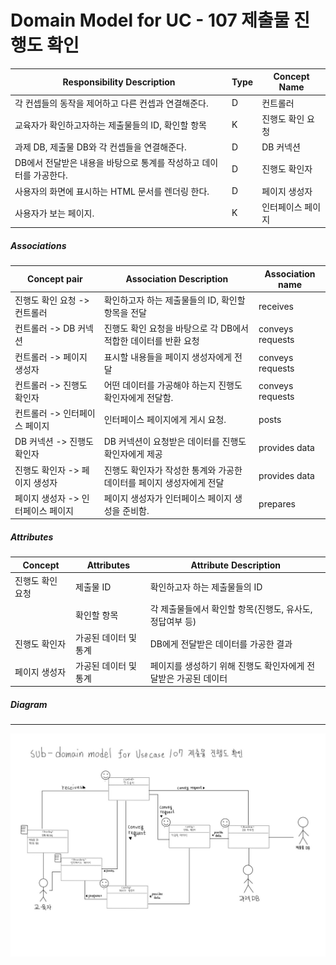 # Domain Model for UC - 107 제출물 진행도 확인

| Responsibility Description                                   | Type | Concept Name      |
| ------------------------------------------------------------ | ---- | ----------------- |
| 각 컨셉들의 동작을 제어하고 다른 컨셉과 연결해준다.          | D    | 컨트롤러          |
| 교육자가 확인하고자하는 제출물들의 ID, 확인할 항목           | K    | 진행도 확인 요청  |
| 과제 DB, 제출물 DB와 각 컨셉들을 연결해준다.                 | D    | DB 커넥션         |
| DB에서 전달받은 내용을 바탕으로 통계를 작성하고 데이터를 가공한다. | D    | 진행도 확인자     |
| 사용자의 화면에 표시하는 HTML 문서를 렌더링 한다.            | D    | 페이지 생성자     |
| 사용자가 보는 페이지.                                        | K    | 인터페이스 페이지 |

##### Associations

| Concept pair                       | Association Description                                      | Association name |
| ---------------------------------- | ------------------------------------------------------------ | ---------------- |
| 진행도 확인 요청 -> 컨트롤러       | 확인하고자 하는 제출물들의 ID, 확인할 항목을 전달            | receives         |
| 컨트롤러 -> DB 커넥션              | 진행도 확인 요청을 바탕으로 각 DB에서 적합한 데이터를 반환 요청 | conveys requests |
| 컨트롤러 -> 페이지 생성자          | 표시할 내용들을 페이지 생성자에게 전달                       | conveys requests |
| 컨트롤러 -> 진행도 확인자          | 어떤 데이터를 가공해야 하는지 진행도 확인자에게 전달함.      | conveys requests |
| 컨트롤러 -> 인터페이스 페이지      | 인터페이스 페이지에게 게시 요청.                             | posts            |
| DB 커넥션 -> 진행도 확인자         | DB 커넥션이 요청받은 데이터를 진행도 확인자에게 제공         | provides data    |
| 진행도 확인자 -> 페이지 생성자     | 진행도 확인자가 작성한 통계와 가공한 데이터를 페이지 생성자에게 전달 | provides data    |
| 페이지 생성자 -> 인터페이스 페이지 | 페이지 생성자가 인터페이스 페이지 생성을 준비함.             | prepares         |

##### Attributes

| Concept          | Attributes            | Attribute Description                                        |
| ---------------- | --------------------- | ------------------------------------------------------------ |
| 진행도 확인 요청 | 제출물 ID             | 확인하고자 하는 제출물들의 ID                                |
|                  | 확인할 항목           | 각 제출물들에서 확인할 항목(진행도, 유사도, 정답여부 등)     |
| 진행도 확인자    | 가공된 데이터 및 통계 | DB에게 전달받은 데이터를 가공한 결과                         |
| 페이지 생성자    | 가공된 데이터 및 통계 | 페이지를 생성하기 위해 진행도 확인자에게 전달받은 가공된 데이터 |

##### Diagram
-------
![DM107](img/DM107.jpg)